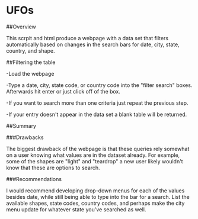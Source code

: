 # UFOs

##Overview

This scrpit and html produce a webpage with a data set that filters automatically based on changes in the search bars for 
date, city, state, country, and shape.

##Filtering the table

-Load the webpage


-Type a date, city, state code, or country code into the "filter search" boxes. Afterwards hit enter or just click off of the box.



-If you want to search more than one criteria just repeat the previous step.



-If your entry doesn't appear in the data set a blank table will be returned.


##Summary

###Drawbacks

The biggest drawback of the webpage is that these queries rely somewhat on a user knowing what values are in the dataset already.
For example, some of the shapes are "light" and "teardrop" a new user likely wouldn't know that these are options to search.

###Recommendations

I would recommend developing drop-down menus for each of the values besides date, while still being able to type into the bar for a search.
List the available shapes, state codes, country codes, and perhaps make the city menu update for whatever state you've searched as well. 



